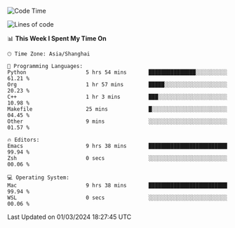 <!--START_SECTION:waka-->
![Code Time](http://img.shields.io/badge/Code%20Time-1%2C808%20hrs%204%20mins-blue)

![Lines of code](https://img.shields.io/badge/From%20Hello%20World%20I%27ve%20Written-288.1%20thousand%20lines%20of%20code-blue)

📊 **This Week I Spent My Time On** 

```text
🕑︎ Time Zone: Asia/Shanghai

💬 Programming Languages: 
Python                   5 hrs 54 mins       ███████████████░░░░░░░░░░   61.21 % 
Org                      1 hr 57 mins        █████░░░░░░░░░░░░░░░░░░░░   20.23 % 
C++                      1 hr 3 mins         ███░░░░░░░░░░░░░░░░░░░░░░   10.98 % 
Makefile                 25 mins             █░░░░░░░░░░░░░░░░░░░░░░░░   04.45 % 
Other                    9 mins              ░░░░░░░░░░░░░░░░░░░░░░░░░   01.57 % 

🔥 Editors: 
Emacs                    9 hrs 38 mins       █████████████████████████   99.94 % 
Zsh                      0 secs              ░░░░░░░░░░░░░░░░░░░░░░░░░   00.06 % 

💻 Operating System: 
Mac                      9 hrs 38 mins       █████████████████████████   99.94 % 
WSL                      0 secs              ░░░░░░░░░░░░░░░░░░░░░░░░░   00.06 % 
```


 Last Updated on 01/03/2024 18:27:45 UTC
<!--END_SECTION:waka-->
